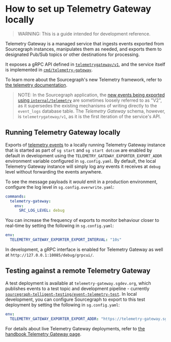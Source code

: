 # How to set up Telemetry Gateway locally

> WARNING: This is a guide intended for development reference.

Telemetry Gateway is a managed service that ingests events exported from Sourcegraph instances, manipulates them as needed, and exports them to designated Pub/Sub topics or other destinations for processing.

It exposes a gRPC API defined in [`telemetrygateway/v1`](https://github.com/sourcegraph/sourcegraph/tree/main/internal/telemetrygateway/v1), and the service itself is implemented in [`cmd/telemetry-gateway`](https://github.com/sourcegraph/sourcegraph/tree/main/cmd/telemetry-gateway).

To learn more about the Sourcegraph's new Telemetry framework, refer to [the telemetry documentation](../background-information/telemetry/index.md).

> NOTE: In the Sourcegraph application, the [new events being exported using `internal/telemetry`](../background-information/telemetry/index.md) are sometimes loosely referred to as "V2", as it supersedes the existing mechanisms of writing directly to the `event_logs` database table.
> The *Telemetry Gateway* schema, however, is `telemetrygateway/v1`, as it is the first iteration of the service's API.

## Running Telemetry Gateway locally

Exports of [telemetry events](../background-information/telemetry/index.md) to a locally running Telemetry Gateway instance that is started as part of `sg start` and `sg start dotcom` are enabled by default in development using the `TELEMETRY_GATEWAY_EXPORTER_EXPORT_ADDR` environment variable configured in `sg.config.yaml`.
By default, the local Telemetry Gateway instance will simply log any events it receives at `debug` level without forwarding the events anywhere.

To see the message payloads it *would* emit in a production environment, configure the log level in `sg.config.overwrite.yaml`:

```yaml
commands:
  telemetry-gateway:
    env:
      SRC_LOG_LEVEL: debug
```

You can increase the frequency of exports to monitor behaviour closer to real-time by setting the following in `sg.config.yaml`:

```yaml
env:
  TELEMETRY_GATEWAY_EXPORTER_EXPORT_INTERVAL: "10s"
```

In development, a gRPC interface is enabled for Telemetry Gateway as well at `http://127.0.0.1:10085/debug/grpcui/`.

## Testing against a remote Telemetry Gateway

A test deployment is available at `telemetry-gateway.sgdev.org`, which publishes events to a test topic and development pipeline - currently [`sourcegraph-telligent-testing/event-telemetry-test`](https://console.cloud.google.com/cloudpubsub/topic/edit/event-telemetry-test?project=sourcegraph-telligent-testing).
In local development, you can configure Sourcegraph to export to this test deployment by setting the following in `sg.config.yaml`:

```yaml
env:
  TELEMETRY_GATEWAY_EXPORTER_EXPORT_ADDR: "https://telemetry-gateway.sgdev.org:443"
```

For details about live Telemetry Gateway deployments, refer to [the handbook Telemetry Gateway page](https://handbook.sourcegraph.com/departments/engineering/teams/core-services/managed-services/telemetry-gateway/).

